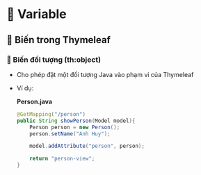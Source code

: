 # 🌱 Variable

## 🍩 Biến trong Thymeleaf

### 🍢 Biến đối tượng (th:object)

- Cho phép đặt một đối tượng Java vào phạm vi của Thymeleaf

- Ví dụ:

    **Person.java**

    ```java
    @GetMapping("/person")
    public String showPerson(Model model){
        Person person = new Person();
        person.setName("Anh Huy");

        model.addAttribute("person", person);

        return "person-view";
    }
    ```

    ```html
    ```
